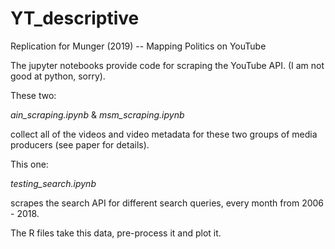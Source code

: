 # YT_descriptive
Replication for Munger (2019) -- Mapping Politics on YouTube

The jupyter notebooks provide code for scraping the YouTube API. (I am not good at python, sorry).

These two:

*ain_scraping.ipynb* & *msm_scraping.ipynb*

collect all of the videos and video metadata for these two groups of media producers (see paper for details).

This one:

*testing_search.ipynb*

scrapes the search API for different search queries, every month from 2006 - 2018.


The R files take this data, pre-process it and plot it.

